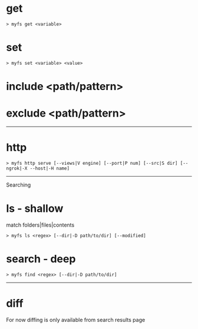 # get
```
> myfs get <variable>
```

# set
```
> myfs set <variable> <value>
```

# include <path/pattern>
# exclude <path/pattern>

---

# http
```
> myfs http serve [--views|V engine] [--port|P num] [--src|S dir] [--ngrok|-X --host|-H name]
```

---

Searching

# ls - shallow
match folders|files|contents
```
> myfs ls <regex> [--dir|-D path/to/dir] [--modified]

```

# search - deep
```
> myfs find <regex> [--dir|-D path/to/dir] 
```

---

# diff

For now diffing is only available from search results page

